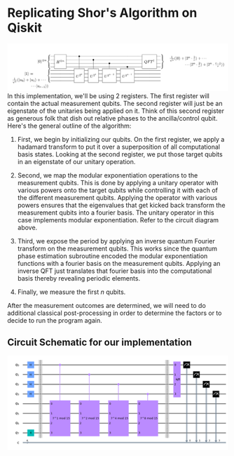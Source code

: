 # Replicating Shor's Algorithm on Qiskit
![](images/shor_circuit.png)
In this implementation, we'll be using 2 registers. The first register will contain the actual measurement qubits. The second register will just be an eigenstate of the unitaries being applied on it. Think of this second register as generous folk that dish out relative phases to the ancilla/control qubit. Here's the general outline of the algorithm:

1. First, we begin by initializing our qubits. On the first register, we apply a hadamard transform to put it over a superposition of all computational basis states. Looking at the second register, we put those target qubits in an eigenstate of our unitary operation. 

2. Second, we map the modular exponentiation operations to the measurement qubits. This is done by applying a unitary operator with various powers onto the target qubits while controlling it with each of the different measurement qubits. Applying the operator with various powers ensures that the eigenvalues that get kicked back transform the measurement qubits into a fourier basis. The unitary operator in this case implements modular exponentiation. Refer to the circuit diagram above.

3. Third, we expose the period by applying an inverse quantum Fourier transform on the measurement qubits. This works since the quantum phase estimation subroutine encoded the modular exponentiation functions with a fourier basis on the measurement qubits. Applying an inverse QFT just translates that fourier basis into the computational basis thereby revealing periodic elements.

4. Finally, we measure the first $n$ qubits.

After the measurement outcomes are determined, we will need to do additional classical post-processing in order to determine the factors or to decide to run the program again.
## Circuit Schematic for our implementation
![](images/download.png)
